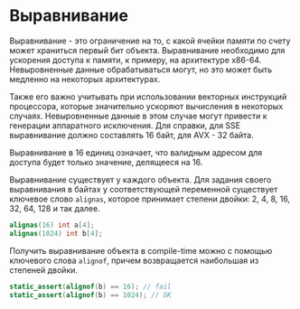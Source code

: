 # Выравнивание

Выравнивание - это ограничение на то, с какой ячейки памяти по счету может храниться первый бит объекта. Выравнивание необходимо для ускорения доступа к памяти, к примеру, на архитектуре x86-64. Невыровненные данные обрабатываться могут, но это может быть медленно на некоторых архитектурах.

Также его важно учитывать при использовании векторных инструкций процессора, которые значительно ускоряют вычисления в некоторых случаях. Невыровненные данные в этом случае могут привести к генерации аппаратного исключения. Для справки, для SSE выравнивание должно составлять 16 байт, для AVX - 32 байта.

Выравнивание в 16 единиц означает, что валидным адресом для доступа будет только значение, делящееся на 16.

Выравнивание существует у каждого объекта. Для задания своего выравнивания в байтах у соответствующей переменной существует ключевое слово `alignas`, которое принимает степени двойки: 2, 4, 8, 16, 32, 64, 128 и так далее.

```cpp
alignas(16) int a[4];
alignas(1024) int b[4];
```

Получить выравнивание объекта в compile-time можно с помощью ключевого слова `alignof`, причем возвращается наибольшая из степеней двойки.

```cpp
static_assert(alignof(b) == 16); // fail
static_assert(alignof(b) == 1024); // OK
```

